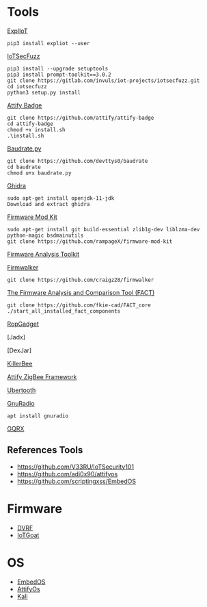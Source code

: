 # Tools

[ExplIoT](https://expliot.readthedocs.io/en/latest/)

```
pip3 install expliot --user
```

[IoTSecFuzz](https://gitlab.com/invuls/iot-projects/iotsecfuzz)

```
pip3 install --upgrade setuptools
pip3 install prompt-toolkit==3.0.2
git clone https://gitlab.com/invuls/iot-projects/iotsecfuzz.git
cd iotsecfuzz
python3 setup.py install
```

[Attify Badge](https://github.com/attify/attify-badge)

```
git clone https://github.com/attify/attify-badge
cd attify-badge
chmod +x install.sh
.\install.sh
```

[Baudrate.py](https://github.com/devttys0/baudrate)

```
git clone https://github.com/devttys0/baudrate
cd baudrate
chmod u+x baudrate.py

```

[Ghidra](https://ghidra-sre.org/)

```
sudo apt-get install openjdk-11-jdk
Download and extract ghidra
```

[Firmware Mod Kit](https://github.com/rampageX/firmware-mod-kit)

```
sudo apt-get install git build-essential zlib1g-dev liblzma-dev python-magic bsdmainutils
git clone https://github.com/rampageX/firmware-mod-kit

```

[Firmware Analysis Toolkit](https://github.com/attify/firmware-analysis-toolkit)

[Firmwalker](https://github.com/craigz28/firmwalker)

```
git clone https://github.com/craigz28/firmwalker
```
[The Firmware Analysis and Comparison Tool (FACT)](https://github.com/fkie-cad/FACT_core)

```
git clone https://github.com/fkie-cad/FACT_core
./start_all_installed_fact_components
```

[RopGadget](https://github.com/JonathanSalwan/ROPgadget)

[Jadx]

[DexJar]

[KillerBee](https://github.com/riverloopsec/killerbee)

[Attify ZigBee Framework](https://github.com/attify/Attify-Zigbee-Framework)

[Ubertooth](https://github.com/greatscottgadgets/ubertooth)

[GnuRadio](https://www.gnuradio.org/)

```
apt install gnuradio
```

[GQRX](http://gqrx.dk/)

## References Tools

- https://github.com/V33RU/IoTSecurity101
- https://github.com/adi0x90/attifyos
- https://github.com/scriptingxss/EmbedOS


# Firmware

- [DVRF](https://github.com/praetorian-code/DVRF)
- [IoTGoat](https://github.com/scriptingxss/IoTGoat)

# OS
- [EmbedOS](https://github.com/scriptingxss/EmbedOS)
- [AttifyOs](https://github.com/adi0x90/attifyos)
- [Kali](https://www.kali.org/)
